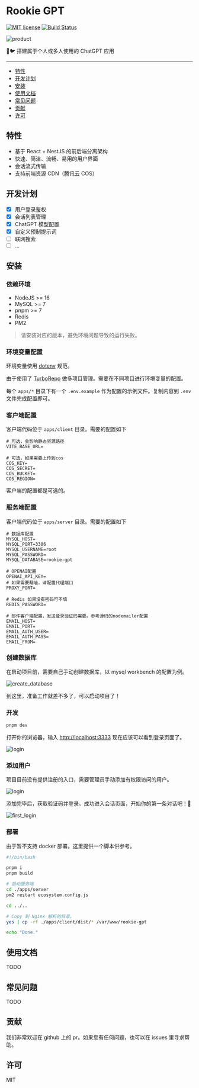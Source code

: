 # Rookie GPT

[![MIT license](http://img.shields.io/badge/license-MIT-brightgreen.svg)](http://opensource.org/licenses/MIT)
[![Build Status](https://api.travis-ci.com/user/repo.svg?branch=master)](https://travis-ci.com/user/repo)

![product](./docs/product.jpg)

🥬🐦 搭建属于个人或多人使用的 ChatGPT 应用

---

- [特性](#特性)
- [开发计划](#开发计划)
- [安装](#安装)
- [使用文档](#使用文档)
- [常见问题](#常见问题)
- [贡献](#贡献)
- [许可](#许可)

## 特性

- 基于 React + NestJS 的前后端分离架构
- 快速、简洁、流畅、易用的用户界面
- 会话流式传输
- 支持前端资源 CDN（腾讯云 COS）

## 开发计划

- [x] 用户登录鉴权
- [x] 会话列表管理
- [x] ChatGPT 模型配置
- [x] 自定义预制提示词
- [ ] 联网搜索
- [ ] ...

## 安装

### 依赖环境

- NodeJS >= 16
- MySQL >= 7
- pnpm >= 7
- Redis
- PM2

> 请安装对应的版本，避免环境问题导致的运行失败。

### 环境变量配置

环境变量使用 [dotenv](https://github.com/motdotla/dotenv) 规范。

由于使用了 [TurboRepo](https://turbo.build/repo) 做多项目管理。需要在不同项目进行环境变量的配置。

每个 `apps/*` 目录下有一个 `.env.example` 作为配置的示例文件。复制内容到 `.env` 文件完成配置即可。

### 客户端配置

客户端代码位于 `apps/client` 目录。需要的配置如下

```env
# 可选，会影响静态资源路径
VITE_BASE_URL=

# 可选，如果需要上传到cos
COS_KEY=
COS_SECRET=
COS_BUCKET=
COS_REGION=
```

客户端的配置都是可选的。

### 服务端配置

客户端代码位于 `apps/server` 目录。需要的配置如下

```env
# 数据库配置
MYSQL_HOST=
MYSQL_PORT=3306
MYSQL_USERNAME=root
MYSQL_PASSWORD=
MYSQL_DATABASE=rookie-gpt

# OPENAI配置
OPENAI_API_KEY=
# 如果需要翻墙，请配置代理端口
PROXY_PORT=

# Redis 如果没有密码可不填
REDIS_PASSWORD=

# 邮件客户端配置，发送登录验证码需要。参考源码的nodemailer配置
EMAIL_HOST=
EMAIL_PORT=
EMAIL_AUTH_USER=
EMAIL_AUTH_PASS=
EMAIL_FROM=
```

### 创建数据库

在启动项目前，需要自己手动创建数据库，以 mysql workbench 的配置为例。

![create_database](./docs/create_database.png)

到这里，准备工作就差不多了，可以启动项目了！

### 开发

```bash
pnpm dev
```

打开你的浏览器，输入 <http://localhost:3333> 现在应该可以看到登录页面了。

![login](./docs/login.jpg)

### 添加用户

项目目前没有提供注册的入口，需要管理员手动添加有权限访问的用户。

![login](./docs/create_user.jpg)

添加完毕后，获取验证码并登录。成功进入会话页面，开始你的第一条对话吧！🚀

![first_login](./docs/first_login.jpg)

### 部署

由于暂不支持 docker 部署。这里提供一个脚本供参考。

```sh
#!/bin/bash

pnpm i
pnpm build

# 启动服务端
cd ./apps/server
pm2 restart ecosystem.config.js

cd ../..

# Copy 到 Nginx 解析的目录。
yes | cp -rf ./apps/client/dist/* /var/www/rookie-gpt

echo "Done."
```

## 使用文档

TODO

## 常见问题

TODO

## 贡献

我们非常欢迎在 github 上的 pr。如果您有任何问题，也可以在 issues 里寻求帮助。

## 许可

MIT

